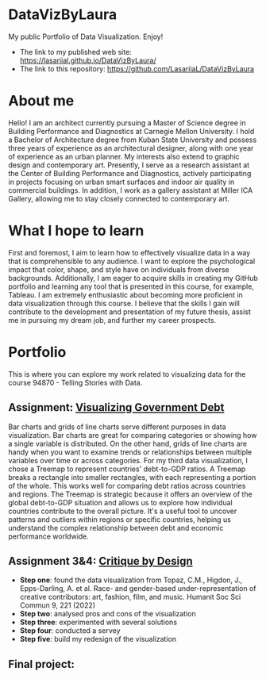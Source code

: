 # DataVizByLaura
My public Portfolio of Data Visualization. Enjoy!

+ The link to my published web site: https://lasariial.github.io/DataVizByLaura/
+ The link to this repository: https://github.com/LasariiaL/DataVizByLaura

# About me
Hello! I am an architect currently pursuing a Master of Science degree in Building Performance and Diagnostics at Carnegie Mellon University. I hold a Bachelor of Architecture degree from Kuban State University and possess three years of experience as an architectural designer, along with one year of experience as an urban planner. My interests also extend to graphic design and contemporary art. Presently, I serve as a research assistant at the Center of Building Performance and Diagnostics, actively participating in projects focusing on urban smart surfaces and indoor air quality in commercial buildings. In addition, I work as a gallery assistant at Miller ICA Gallery, allowing me to stay closely connected to contemporary art.

# What I hope to learn
First and foremost, I aim to learn how to effectively visualize data in a way that is comprehensible to any audience. I want to explore the psychological impact that color, shape, and style have on individuals from diverse backgrounds. Additionally, I am eager to acquire skills in creating my GitHub portfolio and learning any tool that is presented in this course, for example, Tableau. I am extremely enthusiastic about becoming more proficient in data visualization through this course. I believe that the skills I gain will contribute to the development and presentation of my future thesis, assist me in pursuing my dream job, and further my career prospects.

# Portfolio
This is where you can explore my work related to visualizing data for the course 94870 - Telling Stories with Data.

## Assignment: [Visualizing Government Debt](/GeneralGovernmentDebt.md) 
Bar charts and grids of line charts serve different purposes in data visualization. Bar charts are great for comparing categories or showing how a single variable is distributed. On the other hand, grids of line charts are handy when you want to examine trends or relationships between multiple variables over time or across categories.
For my third data visualization, I chose a Treemap to represent countries' debt-to-GDP ratios. A Treemap breaks a rectangle into smaller rectangles, with each representing a portion of the whole. This works well for comparing debt ratios across countries and regions. The Treemap is strategic because it offers an overview of the global debt-to-GDP situation and allows us to explore how individual countries contribute to the overall picture. It's a useful tool to uncover patterns and outliers within regions or specific countries, helping us understand the complex relationship between debt and economic performance worldwide.

## Assignment 3&4: [Critique by Design](/CritiqueDesignRedesign.md)
- **Step one**: found the data visualization from Topaz, C.M., Higdon, J., Epps-Darling, A. et al. Race- and gender-based under-representation of creative contributors: art, fashion, film, and music. Humanit Soc Sci Commun 9, 221 (2022)
- **Step two**: analysed pros and cons of the visualization
- **Step three**: experimented with several solutions
- **Step four**: conducted a servey
- **Step five**: build my redesign of the visualization

## Final project:
